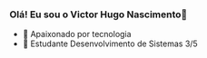 ### Olá! Eu sou o Victor Hugo Nascimento👋

- 🔭 Apaixonado por tecnologia
- 🌱 Estudante Desenvolvimento de Sistemas 3/5


